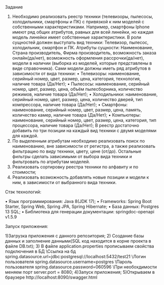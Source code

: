 Задание
 
 1.	Необходимо реализовать реестр техники (телевизоры, пылесосы, холодильники, смартфоны и ПК) с привязкой к ним моделей с собственными характеристиками. Например, смартфоны Iphone имеют ряд общих атрибутов, равных для всей линейки, но каждая модель линейки имеет собственные характеристики.
 В роли сущностей должен выступать вид техники: Телевизор, пылесос, холодильник, смартфон и ПК. Атрибуты сущности: Наименование, Страна производитель, Фирма производитель, возможность заказа онлайн(да/нет), возможность оформления рассрочки(да/нет), модели в наличии (выборка из моделей, которые представлены в виде справочника).
 Сами модели должны иметь ряд атрибутов в зависимости от вида техники: 
 •	Телевизоры: наименование, серийный номер, цвет,
 размер, цена, категория, технология, наличие товара (Да/Нет);
 •	Пылесосы: наименование, серийный номер, цвет,
 размер, цена, объём пылесборника, количество режимов, наличие товара (Да/Нет);
 •	Холодильники: наименование, серийный номер, цвет,
 размер, цена, количество дверей, тип компрессора, наличие товара (Да/Нет);
 •	Смартфоны: наименование, серийный номер, цвет,
 размер, цена, память, количество камер, наличие товара (Да/Нет);
 •	Компьютеры: наименование, серийный номер, цвет,
 размер, цена, категория, тип процессора, наличие товара (Да/Нет);
 В реестр достаточно добавить по три позиции на каждый вид техники с двумя моделями для каждой.
 2.	По выделенным атрибутам необходимо реализовать поиск по наименованию,
 вне зависимости от регистра, а также реализовать фильтрацию по виду техники, цвету, цене (от/до). Остальные фильтры сделать зависимыми от выбора вида техники и фильтровать по атрибутам моделей. 
 3.	Реализовать сортировку реестра техники по алфавиту и по стоимости;
 4.	Реализовать возможность добавлять новые позиции и модели к ним, в зависимости от выбранного вида техники.

Стэк технологий:

 •	Язык программирования: Java 8(JDK 17);
 •	Frameworks: Spring Boot Starter, Spring Web, Spring JPA, Spring Hibernate;
 •	База данных: Postgres 13 SQL;
 •	Библиотека для генерации документации: springdoc-openapi v1.5.9

Запуск приложения:

1)Загрузка приложения с данного репозитория;
2) Создание базы данных и заполнение данными(SQL код находится в корне проекта в файле DB.txt);
3) В файле application.properties прописываем свойства подключения в БД
\\Ссылка на бд
spring.datasource.url=jdbc:postgresql://localhost:5432/test21 
\\Логин пользователя
spring.datasource.username=postgres
\\Пароль пользователя
spring.datasource.password=060596
\\При необохдимости меняем порт
server.port = 8080;
4)Запуск приложения;
5)Открываем в браузере http://localhost:8090/swagger.html

